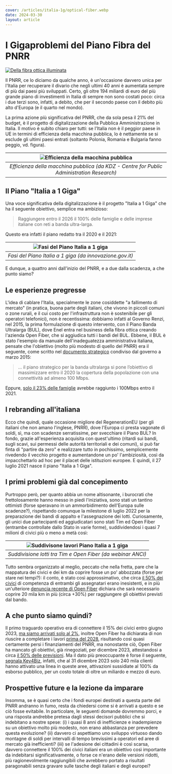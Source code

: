 ```yaml
---
cover: /articles/italia-1g/optical-fiber.webp
date: 2024-03-30
layout: article
---
```


# I Gigaproblemi del Piano Fibra del PNRR

[![Della fibra ottica illuminata](/articles/italia-1g/optical-fiber.webp)](#i-gigaproblemi-del-piano-fibra-del-pnrr)


Il PNRR, ce lo diciamo da qualche anno, è un'occasione davvero unica per l'Italia per recuperare il divario che negli ultimi 40 anni è aumentata sempre di più dai paesi più sviluppati.
Certo, gli oltre 194 miliardi di euro del più grande piano di investimenti in Italia di sempre non sono costati poco: circa i due terzi sono, infatti, a debito, che per il secondo paese con il debito più alto d'Europa (e il quarto nel mondo). 

La prima azione più significativa del PNRR, che da sola pesa il 21% del budget, è il progetto di digitalizzazione della Pubblica Amministrazione in Italia. Il motivo è subito chiaro per tutti: se l'Italia non è il peggior paese in UE in termini di efficienza della macchina pubblica, lo è nettamente se si esclude gli ultimi paesi entrati (soltanto Polonia, Romania e Bulgaria fanno peggio, vd. figura).

| ![Efficienza della macchina pubblica](/articles/italia-1g/government_effectiveness.png) | 
|:--:| 
| *Efficienza della macchina pubblica (da KDZ - Centre for Public Administration Research)* |

## Il Piano "Italia a 1 Giga"
Una voce significativa della digitalizzazione è il progetto "Italia a 1 Giga" che ha il seguente obiettivo, semplice ma ambizioso:

> Raggiungere entro il 2026 il 100% delle famiglie e delle imprese italiane con reti a banda ultra-larga.

Questo era infatti il piano redatto tra il 2020 e il 2021:

| ![Fasi del Piano Italia a 1 giga](/articles/italia-1g/piano-reti-ultraveloci.jpeg) |
|:--:| 
| *Fasi del Piano Italia a 1 giga (da innovazione.gov.it)* |


E dunque, a quattro anni dall'inizio del PNRR, e a due dalla scadenza, a che punto siamo?

## Le esperienze pregresse
L'idea di cablare l'Italia, specialmente le zone cosiddette "a fallimento di mercato" (in pratica, buona parte degli italiani, che vivono in piccoli comuni o zone rurali, e il cui costo per l'infrastruttura non è sostenibile per gli operatori telefonici), non è recentissima: dobbiamo infatti al Governo Renzi, nel 2015, la prima formulazione di questo intervento, con il Piano Banda Ultralarga (BUL), dove Enel entra nel business della fibra ottica creando l'azienda Open Fiber, che si aggiudica tutti i bandi del BUL.
Ebbene, il BUL è stato l'esempio da manuale dell'inadeguatezza amministrativa italiana, pensate che l'obiettivo (molto più modesto di quello del PNRR) era il seguente, come scritto nel [documento strategico](https://presidenza.governo.it/governoinforma/documenti/piano_banda_ultra_larga.pdf) condiviso dal governo a marzo 2015:
>  ... il piano strategico per la banda ultralarga si pone l’obiettivo di massimizzare entro il 2020 la copertura della popolazione con una connettività ad almeno 100 Mbps.

Eppure, [solo il 23% delle famiglie](https://www.corrierecomunicazioni.it/telco/banda-ultralarga/ultrabroadband-a-rischio-fallimento-il-piano-bul-100-mb-solo-nel-23-delle-famiglie-nel-2021/) avrebbe raggiunto i 100Mbps entro il 2021.

## I rebranding all'italiana
Ecco che quindi, quale occasione migliore del RegenerationEU (per gli italiani che non amano l'inglese, PNRR), dove l'Europa ci presta vagonate di soldi, sì, ma con scadenze serratissime, per svecchiare il Piano BUL?
In fondo, grazie all'esperienza acquisita con quest'ultimo (ritardi sui bandi, sugli scavi, sui permessi delle autorità territoriali e dei comuni), si può far finta di "partire da zero" e realizzare tutto in pochissimo, semplicemente rivedendo il vecchio progetto e aumentandone un po' l'ambiziosità, così da impacchettarlo ad hoc per il placet delle istituzioni europee.
E quindi, il 27 luglio 2021 nasce il piano "Italia a 1 Giga".

## I primi problemi già dal concepimento
Purtroppo però, per quanto abbia un nome altisonante, i burocrati che frettolosamente hanno messo in piedi l'iniziativa, sono stati un tantino ottimisti (forse speravano in un ammorbidimento dell'Europa sulle scadenze?), rispettando comunque la milestone di luglio 2022 per la preparazione dei bandi di appalto e l'assegnazione dei lotti. Curiosamente, gli unici due partecipanti ed aggiudicatari sono stati Tim ed Open Fiber (entrambe controllate dallo Stato in varie forme), suddividendosi i quasi 7 milioni di civici più o meno a metà così:

| ![Suddivisone lavori Piano Italia a 1 giga](/articles/italia-1g/suddivisione-bandi.png) |
|:--:| 
| *Suddivisione lotti tra Tim e Open Fiber (da webinar ANCI)* |

Tutto sembra organizzato al meglio, peccato che nella fretta, pare che la mappatura dei civici e dei km da coprire fosse un po' abbozzata (forse per stare nei tempi?): il conto, è stato così approssimativo, che circa [il 50% dei civici](https://www.cgil.it/ci-occupiamo-di/sistemi-integrati-di-telecomunicazione/cgil-e-slc-cgil-su-ritardi-infrastrutturazione-open-fiber-c04n6owk) di competenza di entrambi gli assegnatari erano inesistenti, e in più un'ulteriore [denuncia recente di Open Fiber](https://www.corrierecomunicazioni.it/telco/banda-ultralarga/banda-ultralarga-scatta-lallarme-aree-grigie-la-mappatura-non-corrisponde-a-realta/) dichiara che sarà necessario coprire 20 mila km in più (circa +30%) per raggiungere gli obiettivi previsti dal bando.

## A che punto siamo quindi?

Il primo traguardo operativo era di connettere il 15% dei civici entro giugno 2023, [ma siamo arrivati solo al 2%](https://www.corriere.it/economia/aziende/23_giugno_24/banda-larga-tutti-ritardi-pnrr-piano-italia-1-giga-fermo-sotto-2percento-a41f4992-128b-11ee-9975-a381d24ea7b4.shtml), inoltre Open Fiber ha dichiarata di non riuscire a completare i lavori [prima del 2028](https://www.startmag.it/economia/tutti-gli-affanni-di-open-fiber/), risultando così quasi certamente persi i finanziamenti del PNRR, ma nonostante ciò, Open Fiber ha mancato gli obiettivi, già rinegoziati, per dicembre 2023, attestandosi a circa [il 50% delle previsioni](https://www.key4biz.it/open-fiber-si-ritira-dalle-aree-grigie/479003/).
Ma il dato più preoccupante è forse il seguente, [segnala Key4Biz](https://www.key4biz.it/banda-ultralarga-zingaretti-a-urso-e-giorgetti-fare-chiarezza-sui-ritardi-di-open-fiber/484413/), infatti, che al 31 dicembre 2023 solo 240 mila clienti hanno attivato una linea in queste aree, attivazioni sussidiate al 100% da esborso pubblico, per un costo totale di oltre un miliardo e mezzo di euro.


## Prospettive future e la lezione da imparare
Insomma, se è quasi certo che i fondi europei destinati a questa parte del PNRR andranno in fumo, resta da chiedersi come si è arrivati a questo e se ciò fosse evitabile. In particolare, le seguenti domande dovremmo porci, e una risposta andrebbe pretesa dagli stessi decisori pubblici che si indebitano a nostre spese: (i) i quasi 8 anni di inefficienze e inadempienze su un obiettivo molto più modesto, non erano abbastanza per prevedere questa evoluzione? (ii) davvero ci aspettiamo uno sviluppo virtuoso dando montagne di soldi per intervalli di tempo brevissimi a operatori ed aree di mercato già inefficienti? (iii) se l'adesione dei cittadini è così scarsa, davvero connettere il 100% dei civici italiani era un obiettivo così importante da indebitarsi significativamente, o forse ce n'erano delle versioni ridotti, più ragionevolmente raggiungibili che avrebbero portato a risultati paragonabili senza gravare sulle tasche degli italiani e degli europei?